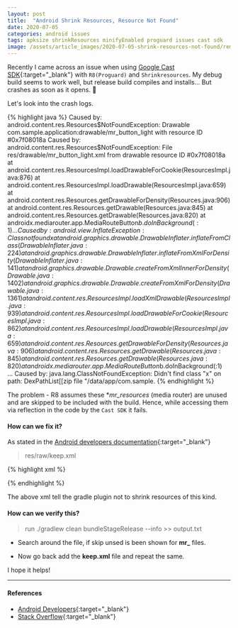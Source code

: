 ```yaml
---
layout: post
title:  "Android Shrink Resources, Resource Not Found"
date: 2020-07-05
categories: android issues
tags: apksize shrinkResources minifyEnabled proguard issues cast sdk
image: /assets/article_images/2020-07-05-shrink-resources-not-found/remove_unused.jpg
---
```


Recently I came across an issue when using [Google Cast SDK](https://developers.google.com/cast){:target="_blank"} with `R8(Proguard)` and `Shrinkresources`. My debug build seems to work well, but release build compiles and installs... But crashes as soon as it opens. :thinking:  

Let's look into the crash logs. 

{% highlight java  %}
 Caused by: android.content.res.Resources$NotFoundException: Drawable com.sample.application:drawable/mr_button_light with resource ID #0x7f08018a
     Caused by: android.content.res.Resources$NotFoundException: File res/drawable/mr_button_light.xml from drawable resource ID #0x7f08018a
        at android.content.res.ResourcesImpl.loadDrawableForCookie(ResourcesImpl.java:876)
        at android.content.res.ResourcesImpl.loadDrawable(ResourcesImpl.java:659)
        at android.content.res.Resources.getDrawableForDensity(Resources.java:906)
        at android.content.res.Resources.getDrawable(Resources.java:845)
        at android.content.res.Resources.getDrawable(Resources.java:820)
        at androidx.mediarouter.app.MediaRouteButton$b.doInBackground(:1)
        ...
     Caused by: android.view.InflateException: Class not found x
        at android.graphics.drawable.DrawableInflater.inflateFromClass(DrawableInflater.java:224)
        at android.graphics.drawable.DrawableInflater.inflateFromXmlForDensity(DrawableInflater.java:141)
        at android.graphics.drawable.Drawable.createFromXmlInnerForDensity(Drawable.java:1402)
        at android.graphics.drawable.Drawable.createFromXmlForDensity(Drawable.java:1361)
        at android.content.res.ResourcesImpl.loadXmlDrawable(ResourcesImpl.java:939)
        at android.content.res.ResourcesImpl.loadDrawableForCookie(ResourcesImpl.java:862)
        at android.content.res.ResourcesImpl.loadDrawable(ResourcesImpl.java:659) 
        at android.content.res.Resources.getDrawableForDensity(Resources.java:906) 
        at android.content.res.Resources.getDrawable(Resources.java:845) 
        at android.content.res.Resources.getDrawable(Resources.java:820) 
        at androidx.mediarouter.app.MediaRouteButton$b.doInBackground(:1) 
        ...
     Caused by: java.lang.ClassNotFoundException: Didn't find class "x" on path: DexPathList[[zip file "/data/app/com.sample.
{% endhighlight %}

The problem - R8 assumes these **mr_*resources** (media router) are unused and are skipped to be included with the build. Hence, while accessing them via reflection in the code by the `Cast SDK` it fails.

#### How can we fix it?

As stated in the [Android developers documentation]( https://developer.android.com/studio/build/shrink-code#keep-resources){:target="_blank"} 


> res/raw/keep.xml

{% highlight xml  %}
<?xml version="1.0" encoding="utf-8"?>
<resources xmlns:tools="http://schemas.android.com/tools"
    tools:keep="@drawable/mr_*" />
{% endhighlight %}

The above xml tell the gradle plugin not to shrink resources of this kind. 

#### How can we verify this? 


> run ./gradlew clean bundleStageRelease --info >> output.txt

- Search around the file, if skip unsed is been shown for **mr_** files.

- Now go back add the **keep.xml** file and repeat the same. 

I hope it helps!

<hr>

#### References

- [Android Developers](https://developer.android.com/studio/build/shrink-code#keep-code){:target="_blank"}
- [Stack Overflow](https://stackoverflow.com/questions/43838269/android-how-to-tell-shrinkresources-to-keep-certain-resources){:target="_blank"}